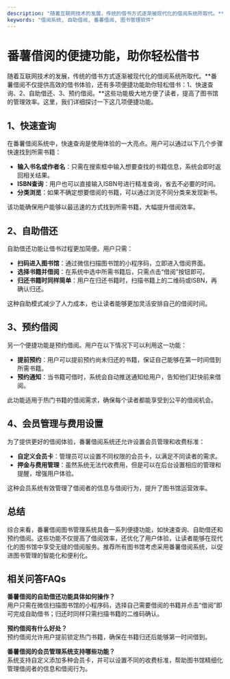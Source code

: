 ```yaml
---
description: "随着互联网技术的发展，传统的借书方式逐渐被现代化的借阅系统所取代。**番薯借阅不仅提供高效的借书体验，还有多项便捷功能助你轻松借书：1、快速查询、2、自助借还、3、预约借阅。**这些功能极大地方便了读者，提高了图书馆的管理效率。这里，我们详细探讨一下这几项便捷功能。"
keywords: "借阅系统, 自助借阅, 番薯借阅, 图书管理软件"
---
```

# 番薯借阅的便捷功能，助你轻松借书

随着互联网技术的发展，传统的借书方式逐渐被现代化的借阅系统所取代。**番薯借阅不仅提供高效的借书体验，还有多项便捷功能助你轻松借书：1、快速查询、2、自助借还、3、预约借阅。**这些功能极大地方便了读者，提高了图书馆的管理效率。这里，我们详细探讨一下这几项便捷功能。

## 1、快速查询

在番薯借阅系统中，快速查询是使用体验的一大亮点。用户可以通过以下几个步骤快速找到所需书籍：

- **输入书名或作者名**：只需在搜索框中输入想要查找的书籍信息，系统会即时返回相关结果。
- **ISBN查询**：用户也可以直接输入ISBN号进行精准查询，省去不必要的时间。
- **分类浏览**：如果不确定想要借阅的书籍，可以通过浏览不同分类来发现新书。

该功能确保用户能够以最迅速的方式找到所需书籍，大幅提升借阅效率。

## 2、自助借还

自助借还功能让借书过程更加简便。用户只需：

- **扫码进入图书馆**：通过微信扫描图书馆的小程序码，立即进入借阅界面。
- **选择书籍并借阅**：在系统中选中所需书籍后，只需点击“借阅”按钮即可。
- **归还书籍时同样简单**：用户在归还书籍时，扫描书籍上的二维码或ISBN，再确认归还。

这种自助模式减少了人力成本，也让读者能够更加灵活安排自己的借阅时间。

## 3、预约借阅

另一个便捷功能是预约借阅。用户在以下情况下可以利用这一功能：

- **提前预约**：用户可以提前预约尚未归还的书籍，保证自己能够在第一时间借到所需书籍。
- **预约通知**：当书籍可借时，系统会自动推送通知给用户，告知他们赶快前来借阅。

此功能适用于热门书籍的借阅需求，确保每个读者都能享受到公平的借阅机会。

## 4、会员管理与费用设置

为了提供更好的借阅体验，番薯借阅系统还允许设置会员管理和收费标准：

- **自定义会员卡**：管理员可以设置不同权限的会员卡，以满足不同读者的需求。
- **押金与费用管理**：虽然系统无法代收费用，但是可以在后台设置相应的管理和提醒，增强用户体验。

这种会员系统有效管理了借阅者的信息与借阅行为，提升了图书馆运营效率。

## 总结

综合来看，番薯借阅图书管理系统具备一系列便捷功能，如快速查询、自助借还和预约借阅。这些功能不仅提高了借阅效率，还优化了用户体验，让读者能够在现代化的图书馆中享受无缝的借阅服务。推荐所有图书馆考虑采用番薯借阅系统，以促进图书管理的智能化和便利化。

## 相关问答FAQs

**番薯借阅的自助借还功能具体如何操作？**  
用户只需在微信扫描图书馆的小程序码，选择自己需要借阅的书籍并点击“借阅”即可完成自助借书；归还时同样只需扫描书籍的二维码确认。

**预约借阅有什么好处？**  
预约借阅允许用户提前锁定热门书籍，确保在书籍归还后能够第一时间借到。

**番薯借阅的会员管理系统支持哪些功能？**  
系统支持自定义添加多种会员卡，并可以设置不同的收费标准，帮助图书馆精细化管理借阅者的信息和借阅行为。
